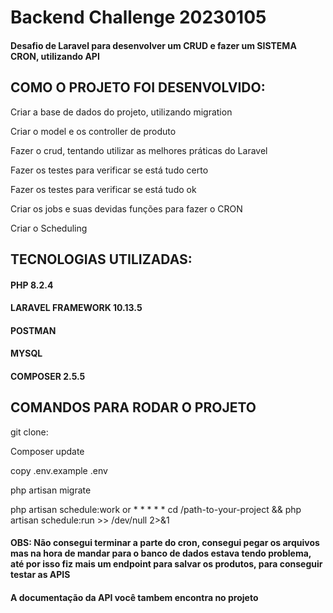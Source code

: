 <h1>Backend Challenge 20230105</h1>
<h4>Desafio de Laravel para desenvolver um CRUD e fazer um SISTEMA CRON, utilizando API</h4>
<h2>COMO O PROJETO FOI DESENVOLVIDO: </h2>
<p>Criar a base de dados do projeto, utilizando migration</p>
<p>Criar o model e os controller de produto</p>
<p>Fazer o crud, tentando utilizar as melhores práticas do Laravel</p>
<p>Fazer os testes para verificar se está tudo certo</p>
<p>Fazer os testes para verificar se está tudo ok</p>
<p>Criar os jobs e suas devidas funções para fazer o CRON</p>
<p>Criar o Scheduling</p>
<h2>TECNOLOGIAS UTILIZADAS: </h2>
<h4>PHP 8.2.4</h4>
<h4>LARAVEL FRAMEWORK 10.13.5</h4>
<h4>POSTMAN</h4>
<h4>MYSQL</h4>
<h4>COMPOSER 2.5.5</h4>
<h2>COMANDOS PARA RODAR O PROJETO</h2>
<p>git clone: </p>
<p>Composer update</p>
<p>copy .env.example .env</p>
<p>php artisan migrate</p>
<p>php artisan schedule:work or * * * * * cd /path-to-your-project && php artisan schedule:run >> /dev/null 2>&1</p>
<h4>OBS: Não consegui terminar a parte do cron, consegui pegar os arquivos mas na hora de mandar para o banco de dados estava tendo problema, até por isso fiz mais um endpoint para salvar os produtos, para conseguir testar as APIS</h4>
<h4>A documentação da API você tambem encontra no projeto</h4>

